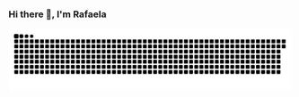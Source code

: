### Hi there 👋, I'm Rafaela 


  ![Snake animation](https://github.com/rafatillmann/rafatillmann/blob/output/github-contribution-grid-snake.svg)
